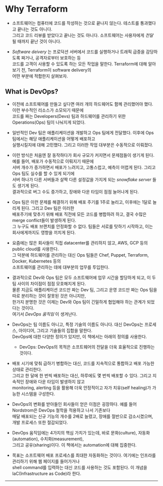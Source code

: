 # Why Terraform

- 소프트웨어는 컴퓨터에 코드를 작성하는 것으로 끝나지 않는다. 테스트를 통과했다고 끝나는 것도 아니다.  
  그리고 코드 리뷰를 받았다고 끝나는 것도 아니다. 소프트웨어는 사용자에게 _전달_ 될 때까지 끝난 것이 아니다.

- _Software deivery_ 는 프로덕션 서버에서 코드를 실행하거나 트래픽 급증을 감당하도록 짜거나, 공격자로부터 보호하는 등  
  코드를 고객이 사용할 수 있도록 하는 모든 작업을 말한다. Terraform에 대해 알아보기 전, Terraform이 software delivery의  
  어떤 부분에 적합한지 살펴보자.

## What is DevOps?

- 이전에 소프트웨어를 만들고 싶다면 여러 개의 하드웨어도 함께 관리했어야 했다. 이런 부수적인 리소스가 소모되기 때문에  
  코드를 짜는 Developers(Devs) 팀과 하드웨어를 관리하기 위한 Operations(Ops) 팀이 나눠지게 되었다.

- 일반적인 Dev 팀은 애플리케이션을 개발하고 Ops 팀에게 전달했다. 이후에 Ops 팀에서는 해당 애플리케이션을 어떻게 배포하고  
  실행시킬지에 대해 고민했다. 그리고 이러한 작업 대부분은 수동적으로 이뤄졌다.

- 이런 방식은 처음엔 잘 동작하다가 회사 규모가 커지면서 문제점들이 생기게 된다. 예를 들어, 배포가 수동적으로 이뤄지기 때문에  
  서버 개수가 증가하면서 배포가 느려지고, 고통스럽고, 예측이 어렵게 된다. 그리고 Ops 팀도 실수를 할 수 있게 되기에  
  서버 하나가 다른 서버들과 살짝 다른 설정값을 가지게 되는 _snowflake server_ 들도 생기게 된다.  
  결과적으로 버그 수도 증가하고, 장애와 다운 타임이 점점 늘어나게 된다.

- Ops 팀은 이런 문제를 해결하기 위해 배포 주기를 1주로 늘리고, 이후에는 1달로 늘리게 된다. 그리고 Dev 팀은 이러한  
  배포주기에 맞추기 위해 배포 직전에 모든 코드를 병합하려 하고, 결국 수많은 merge conflict들이 발생하게 된다.  
  그 누구도 배포 브랜치를 안정화할 수 없다. 팀들은 서로를 탓하기 시작하고, 이는 회사에게까지도 영향을 끼치게 된다.

- 요즘에는 많은 회사들이 직접 datacenter를 관리하지 않고, AWS, GCP 등의 public cloud를 사용한다.  
  그 덕분에 하드웨어를 관리하는 대신 Ops 팀들은 Chef, Puppet, Terraform, Docker, Kubernetes 등의  
  소프트웨어를 관리하는 데에 대부분의 업무를 투입한다.

- 결과적으로 Dev와 Ops 팀은 모두 소프트웨어에 업무 시간을 할당하게 되고, 이 두 팀 사이의 차이점이 점점 모호해지게 된다.  
  물론 지금도 애플리케이션 코드만 짜는 Dev 팀, 그리고 운영 코드만 짜는 Ops 팀을 따로 분리하는 것이 잘못된 것은 아니지만,  
  한가지 분명한 것은 이제는 Dev와 Ops 팀이 긴밀하게 협업해야 하는 관계가 되었다는 것이다.  
  여기서 _DevOps 움직임_ 이 생겨난다.

- DevOps는 팀 이름도 아니고, 특정 기술의 이름도 아니다. 대신 DevOps는 프로세스, 아이디어, 그리고 기술들의 집합을 말한다.  
  DevOps에 대한 다양한 정의가 있지만, 이 책에서는 아래의 정의를 사용한다.

  - DevOps: DevOps의 목적은 소프트웨어의 전달을 더욱 효율적으로 진행하는 것이다.

- 배포 시기에 맞춰 급하기 병합하는 대신, 코드를 지속적으로 통합하고 배포 가능한 상태로 관리한다.  
  그리고 한 달에 한 번씩 배포하는 대신, 하루에도 몇 번씩 배포할 수 있다. 그리고 지속적인 장애와 다운 타임이 발생하지 않고  
  monitoring, alerting 등을 활용해 더욱 안정적이고 자가 치유(self healing)가 가능한 시스템을 구성한다.

- DevOps의 변화를 받아들인 회사들이 얻은 이점은 굉장하다. 예를 들어 Nordstrom은 DevOps 철학을 적용하고 나서 기존보다  
  매달 배포되는 신규 기능의 개수를 2배로 늘렸고, 장애를 절반으로 감소시켰으며, 개발 프로세스 또한 절감되었다.

- DevOps 움직임에는 4가지의 핵심 가치가 있는데, 바로 문화(culture), 자동화(automation), 수치화(measurement),  
  그리고 공유(sharing)이다. 이 책에서는 automation에 대해 집중한다.

- 목표는 소프트웨어 배포 프로세스를 최대한 자동화하는 것이다. 여기에는 인프라를 관리하기 위해 웹 페이지를 들어가거나  
  shell command를 입력하는 대신 코드를 사용하는 것도 포함된다. 이 개념을 IaC(Infrastructure as Code)라 한다.

---
